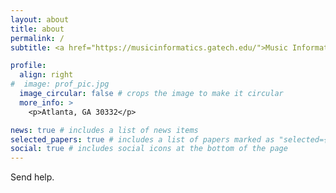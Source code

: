 ```yaml
---
layout: about
title: about
permalink: /
subtitle: <a href="https://musicinformatics.gatech.edu/">Music Informatics Group</a>, Georgia Institute of Technology, Atlanta, GA, USA

profile:
  align: right
#  image: prof_pic.jpg
  image_circular: false # crops the image to make it circular
  more_info: >
    <p>Atlanta, GA 30332</p>

news: true # includes a list of news items
selected_papers: true # includes a list of papers marked as "selected={true}"
social: true # includes social icons at the bottom of the page
---
```


Send help.